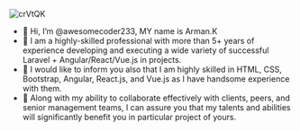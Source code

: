 ![crVtQK](https://user-images.githubusercontent.com/84199646/132016912-7aea2495-11c4-4a7b-92fd-3fc0dc18e0ea.jpg)

- 👋 Hi, I’m @awesomecoder233, MY name is Arman.K
- 👀 I am a highly-skilled professional with more than 5+ years of experience developing and executing a wide variety of successful Laravel + Angular/React/Vue.js in projects.
- 🌱 I would like to inform you also that I am highly skilled in HTML, CSS, Bootstrap, Angular, React.js, and Vue.js  as I have handsome experience with them.
- 💞️ Along with my ability to collaborate effectively with clients, peers, and senior management teams, I can assure you that my talents and abilities will significantly benefit you in particular project of yours.

<!---
awesomecoder233/awesomecoder233 is a ✨ special ✨ repository because its `README.md` (this file) appears on your GitHub profile.
You can click the Preview link to take a look at your changes.
--->
